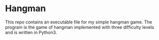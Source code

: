 # Hangman
This repo contains an executable file for my simple hangman game.
The program is the game of hangman implemented with three difficulty levels and is written in Python3. 
